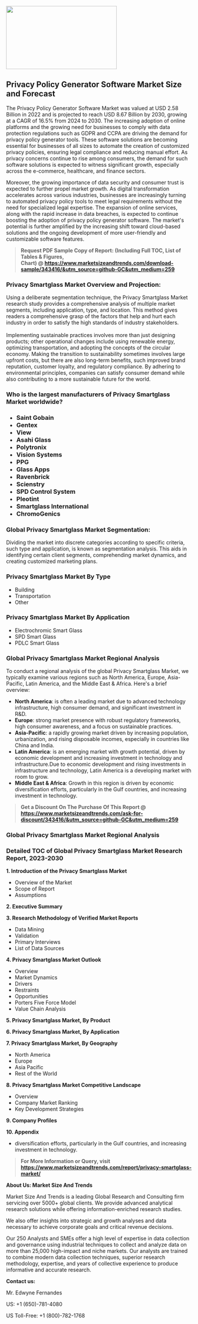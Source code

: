 <p><img class="alignnone size-medium wp-image-20088" src="https://ffe5etoiles.com/wp-content/uploads/2024/12/MST1-300x171.png" alt="" width="300" height="171" /></p><h2>Privacy Policy Generator Software Market Size and Forecast</h2><p>The Privacy Policy Generator Software Market was valued at USD 2.58 Billion in 2022 and is projected to reach USD 8.67 Billion by 2030, growing at a CAGR of 16.5% from 2024 to 2030. The increasing adoption of online platforms and the growing need for businesses to comply with data protection regulations such as GDPR and CCPA are driving the demand for privacy policy generator tools. These software solutions are becoming essential for businesses of all sizes to automate the creation of customized privacy policies, ensuring legal compliance and reducing manual effort. As privacy concerns continue to rise among consumers, the demand for such software solutions is expected to witness significant growth, especially across the e-commerce, healthcare, and finance sectors.</p><p>Moreover, the growing importance of data security and consumer trust is expected to further propel market growth. As digital transformation accelerates across various industries, businesses are increasingly turning to automated privacy policy tools to meet legal requirements without the need for specialized legal expertise. The expansion of online services, along with the rapid increase in data breaches, is expected to continue boosting the adoption of privacy policy generator software. The market's potential is further amplified by the increasing shift toward cloud-based solutions and the ongoing development of more user-friendly and customizable software features.</p></p><blockquote id="" class=""><strong>Request PDF Sample Copy of Report: (Including Full TOC, List of Tables &amp; Figures, Chart)&nbsp;@&nbsp;<strong><a href="https://www.marketsizeandtrends.com/download-sample/343416/&utm_source=github-GC&utm_medium=259" target="_blank">https://www.marketsizeandtrends.com/download-sample/343416/&utm_source=github-GC&utm_medium=259</a></strong></strong></blockquote><h3 id="" class="">Privacy Smartglass Market&nbsp;Overview and Projection:</h3><p id="" class="">Using a deliberate segmentation technique, the Privacy Smartglass Market research study provides a comprehensive analysis of multiple market segments, including application, type, and location. This method gives readers a comprehensive grasp of the factors that help and hurt each industry in order to satisfy the high standards of industry stakeholders. <br /> <br />Implementing sustainable practices involves more than just designing products; other operational changes include using renewable energy, optimizing transportation, and adopting the concepts of the circular economy. Making the transition to sustainability sometimes involves large upfront costs, but there are also long-term benefits, such improved brand reputation, customer loyalty, and regulatory compliance. By adhering to environmental principles, companies can satisfy consumer demand while also contributing to a more sustainable future for the world.</p><h3 id="" class="">Who is the largest manufacturers of&nbsp;Privacy Smartglass Market worldwide?</h3><h3 class=""><p><ul><li>Saint Gobain </li><li> Gentex </li><li> View </li><li> Asahi Glass </li><li> Polytronix </li><li> Vision Systems </li><li> PPG </li><li> Glass Apps </li><li> Ravenbrick </li><li> Scienstry </li><li> SPD Control System </li><li> Pleotint </li><li> Smartglass International </li><li> ChromoGenics</li></ul></p></h3><h3 id="" class="">Global&nbsp;Privacy Smartglass Market Segmentation:</h3><p id="" class="">Dividing the market into discrete categories according to specific criteria, such type and application, is known as segmentation analysis. This aids in identifying certain client segments, comprehending market dynamics, and creating customized marketing plans.</p><h3 id="" class="">Privacy Smartglass Market&nbsp;By Type</h3><p><p><ul><li>Building</li><li> Transportation</li><li> Other</p></li></ul></p></p><h3 id="" class="">Privacy Smartglass Market&nbsp;By Application</h3><p class=""><p><ul><li>Electrochromic Smart Glass</li><li> SPD Smart Glass</li><li> PDLC Smart Glass</li></ul></p></p><h3 id="" class="">Global Privacy Smartglass Market Regional Analysis</h3><p id="" class="">To conduct a regional analysis of the global Privacy Smartglass Market, we typically examine various regions such as North America, Europe, Asia-Pacific, Latin America, and the Middle East &amp; Africa. Here's a brief overview:</p><ul><li><strong>North America</strong>: is often a leading market due to advanced technology infrastructure, high consumer demand, and significant investment in R&amp;D.</li><li><strong>Europe</strong>: strong market presence with robust regulatory frameworks, high consumer awareness, and a focus on sustainable practices.</li><li><strong>Asia-Pacific</strong>: a rapidly growing market driven by increasing population, urbanization, and rising disposable incomes, especially in countries like China and India.</li><li><strong>Latin America</strong>: is an emerging market with growth potential, driven by economic development and increasing investment in technology and infrastructure.Due to economic development and rising investments in infrastructure and technology, Latin America is a developing market with room to grow.</li><li><strong>Middle East &amp; Africa</strong>: Growth in this region is driven by economic diversification efforts, particularly in the Gulf countries, and increasing investment in technology.</li></ul><blockquote id="" class=""><strong>Get a Discount On The Purchase Of This Report @ <strong><a href="https://www.marketsizeandtrends.com/ask-for-discount/343416/&utm_source=github-GC&utm_medium=259" target="_blank">https://www.marketsizeandtrends.com/ask-for-discount/343416/&utm_source=github-GC&utm_medium=259</a></strong></strong></blockquote><h3 id="" class="">Global Privacy Smartglass Market Regional Analysis</h3><h3 id="" class="">Detailed TOC of Global Privacy Smartglass Market Research Report, 2023-2030</h3><p id="" class=""><strong>1. Introduction of the Privacy Smartglass Market</strong></p><ul><li>Overview of the Market</li><li>Scope of Report</li><li>Assumptions</li></ul><p id="" class=""><strong>2. Executive Summary</strong></p><p id="" class=""><strong>3. Research Methodology of Verified Market Reports</strong></p><ul><li>Data Mining</li><li>Validation</li><li>Primary Interviews</li><li>List of Data Sources</li></ul><p id="" class=""><strong>4. Privacy Smartglass Market Outlook</strong></p><ul><li>Overview</li><li>Market Dynamics</li><li>Drivers</li><li>Restraints</li><li>Opportunities</li><li>Porters Five Force Model</li><li>Value Chain Analysis</li></ul><p id="" class=""><strong>5. Privacy Smartglass Market, By Product</strong></p><p id="" class=""><strong>6. Privacy Smartglass Market, By Application</strong></p><p id="" class=""><strong>7. Privacy Smartglass Market, By Geography</strong></p><ul><li>North America</li><li>Europe</li><li>Asia Pacific</li><li>Rest of the World</li></ul><p id="" class=""><strong>8. Privacy Smartglass Market Competitive Landscape</strong></p><ul><li>Overview</li><li>Company Market Ranking</li><li>Key Development Strategies</li></ul><p id="" class=""><strong>9. Company Profiles</strong></p><p id="" class=""><strong>10. Appendix</strong></p><ul><li>diversification efforts, particularly in the Gulf countries, and increasing investment in technology.</li></ul><blockquote id="" class=""><strong>For More Information or Query, visit <strong><strong><a href="https://www.marketsizeandtrends.com/report/privacy-smartglass-market/" target="_blank">https://www.marketsizeandtrends.com/report/privacy-smartglass-market/</a></strong></strong></strong></blockquote><p id="" class=""><strong>About Us: Market Size And Trends</strong></p><p id="" class="">Market Size And Trends is a leading Global Research and Consulting firm servicing over 5000+ global clients. We provide advanced analytical research solutions while offering information-enriched research studies.</p><p id="" class="">We also offer insights into strategic and growth analyses and data necessary to achieve corporate goals and critical revenue decisions.</p><p id="" class="">Our 250 Analysts and SMEs offer a high level of expertise in data collection and governance using industrial techniques to collect and analyze data on more than 25,000 high-impact and niche markets. Our analysts are trained to combine modern data collection techniques, superior research methodology, expertise, and years of collective experience to produce informative and accurate research.</p><p id="" class=""><strong>Contact us:</strong></p><p id="" class="">Mr. Edwyne Fernandes</p><p id="" class="">US: +1 (650)-781-4080</p><p id="" class="">US Toll-Free: +1 (800)-782-1768</p>
